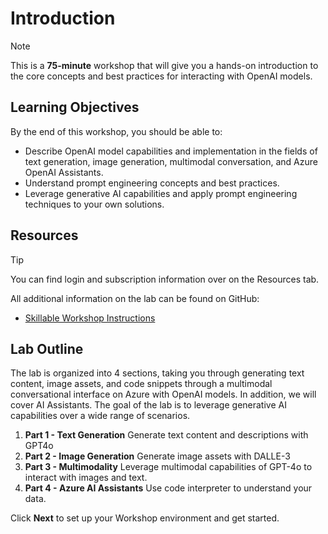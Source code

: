 # Introduction

> [!NOTE]
>This is a **75-minute** workshop that will give you a hands-on introduction to the core concepts and best practices for interacting with OpenAI models.

## Learning Objectives

By the end of this workshop, you should be able to:

 - Describe OpenAI model capabilities and implementation in the fields of text generation, image generation, multimodal conversation, and Azure OpenAI Assistants.
 - Understand prompt engineering concepts and best practices.
 - Leverage generative AI capabilities and apply prompt engineering techniques to your own solutions.

## Resources

> [!TIP]
> You can find login and subscription information over on the Resources tab.

All additional information on the lab can be found on GitHub:

- [Skillable Workshop Instructions](https://github.com/microsoft/aitour-interact-with-llms/tree/microsoft-ignite-update/lab/Skillable%20Workshop%20Instructions)
<!-- - [Workshop Instructions if you are deploying directly on Azure](https://github.com/microsoft/aitour-interact-with-llms/blob/main/lab/Workshop%20Instructions/00_Introduction.md) -->

## Lab Outline

The lab is organized into 4 sections, taking you through generating text content, image assets, and code snippets through a multimodal conversational interface on Azure with OpenAI models. In addition, we will cover AI Assistants. The goal of the lab is to leverage generative AI capabilities over a wide range of scenarios.

1. **Part 1 - Text Generation** Generate text content and descriptions with GPT4o
2. **Part 2 - Image Generation** Generate image assets with DALLE-3
3. **Part 3 - Multimodality** Leverage multimodal capabilities of GPT-4o to interact with images and text.
4. **Part 4 - Azure AI Assistants** Use code interpreter to understand your data.

Click **Next** to set up your Workshop environment and get started.